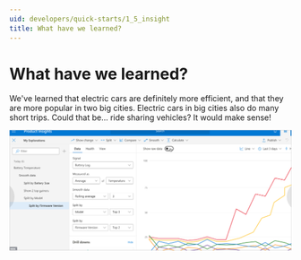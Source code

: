 ```yaml
---
uid: developers/quick-starts/1_5_insight
title: What have we learned?  
---
```


# What have we learned?  

We've learned that electric cars are definitely more efficient, and that they are more popular in two big cities. Electric cars in big cities also do many short trips. Could that be... ride sharing vehicles? It would make sense! 

![Insight](../tutorials/topn.png)


